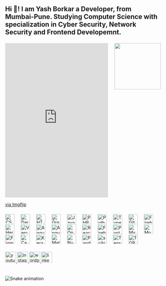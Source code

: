 <h2 align="left">Hi 👋! I am Yash Borkar a Developer, from Mumbai-Pune. Studying Computer Science with specialization in Cyber Security, Network Security and Frontend Developemnt.</h2>

###

<a href="https://imgflip.com/gif/8hq16i">
  <img align="right" height="150" src="https://i.imgflip.com/8hq16i.gif" />
</a>


###

<div style="width:333px;max-width:100%;">
  <div style="height:0;padding-bottom:150.15%;position:relative;">
    <iframe width="333" height="500" style="position:absolute;top:0;left:0;width:100%;height:100%;" frameBorder="0" src="https://imgflip.com/embed/8hq16i"></iframe>
  </div>
  <p><a href="https://imgflip.com/gif/8hq16i">via Imgflip</a></p>
</div>

###


<div align="left">
  <img src="https://img.shields.io/badge/css3-%231572B6.svg?style=flat&logo=css3&logoColor=white" height="30" alt="CSS3 logo" />
  <img width="12" />
  <img src="https://img.shields.io/badge/dart-%230175C2.svg?style=flat&logo=dart&logoColor=white" height="30" alt="Dart logo" />
  <img width="12" />
  <img src="https://img.shields.io/badge/html5-%23E34F26.svg?style=flat&logo=html5&logoColor=white" height="30" alt="HTML5 logo" />
  <img width="12" />
  <img src="https://img.shields.io/badge/-GraphQL-E10098?style=flat&logo=graphql&logoColor=white" height="30" alt="GraphQL logo" />
  <img width="12" />
  <img src="https://img.shields.io/badge/javascript-%23323330.svg?style=flat&logo=javascript&logoColor=%23F7DF1E" height="30" alt="JavaScript logo" />
  <img width="12" />
  <img src="https://img.shields.io/badge/php-%23777BB4.svg?style=flat&logo=php&logoColor=white" height="30" alt="PHP logo" />
  <img width="12" />
  <img src="https://img.shields.io/badge/python-3670A0?style=flat&logo=python&logoColor=ffdd54" height="30" alt="Python logo" />
  <img width="12" />
  <img src="https://img.shields.io/badge/typescript-%23007ACC.svg?style=flat&logo=typescript&logoColor=white" height="30" alt="TypeScript logo" />
  <img width="12" />
  <img src="https://img.shields.io/badge/github%20pages-121013?style=flat&logo=github&logoColor=white" height="30" alt="GitHub Pages logo" />
  <img width="12" />
  <img src="https://img.shields.io/badge/firebase-%23039BE5.svg?style=flat&logo=firebase" height="30" alt="Firebase logo" />
  <img width="12" />
  <img src="https://img.shields.io/badge/heroku-%23430098.svg?style=flat&logo=heroku&logoColor=white" height="30" alt="Heroku logo" />
  <img width="12" />
  <img src="https://img.shields.io/badge/vercel-%23000000.svg?style=flat&logo=vercel&logoColor=white" height="30" alt="Vercel logo" />
  <img width="12" />
  <img src="https://img.shields.io/badge/angular-%23DD0031.svg?style=flat&logo=angular&logoColor=white" height="30" alt="Angular logo" />
  <img width="12" />
  <img src="https://img.shields.io/badge/angular.js-%23E23237.svg?style=flat&logo=angularjs&logoColor=white" height="30" alt="Angular.js logo" />
  <img width="12" />
  <img src="https://img.shields.io/badge/opencv-%23white.svg?style=flat&logo=opencv&logoColor=white" height="30" alt="OpenCV logo" />
  <img width="12" />
  <img src="https://img.shields.io/badge/react-%2320232a.svg?style=flat&logo=react&logoColor=%2361DAFB" height="30" alt="React logo" />
  <img width="12" />
  <img src="https://img.shields.io/badge/Firebase-039BE5?style=flat&logo=Firebase&logoColor=white" height="30" alt="Firebase logo" />
  <img width="12" />
  <img src="https://img.shields.io/badge/postgres-%23316192.svg?style=flat&logo=postgresql&logoColor=white" height="30" alt="PostgreSQL logo" />
  <img width="12" />
  <img src="https://img.shields.io/badge/mysql-%2300000f.svg?style=flat&logo=mysql&logoColor=white" height="30" alt="MySQL logo" />
  <img width="12" />
  <img src="https://img.shields.io/badge/MongoDB-%234ea94b.svg?style=flat&logo=mongodb&logoColor=white" height="30" alt="MongoDB logo" />
  <img width="12" />
  <img src="https://img.shields.io/badge/figma-%23F24E1E.svg?style=flat&logo=figma&logoColor=white" height="30" alt="Figma logo" />
  <img width="12" />
  <img src="https://img.shields.io/badge/Canva-%2300C4CC.svg?style=flat&logo=Canva&logoColor=white" height="30" alt="Canva logo" />
  <img width="12" />
  <img src="https://img.shields.io/badge/Keras-%23D00000.svg?style=flat&logo=Keras&logoColor=white" height="30" alt="Keras logo" />
  <img width="12" />
  <img src="https://img.shields.io/badge/Matplotlib-%23ffffff.svg?style=flat&logo=Matplotlib&logoColor=black" height="30" alt="Matplotlib logo" />
  <img width="12" />
  <img src="https://img.shields.io/badge/numpy-%23013243.svg?style=flat&logo=numpy&logoColor=white" height="30" alt="NumPy logo" />
  <img width="12" />
  <img src="https://img.shields.io/badge/pandas-%23150458.svg?style=flat&logo=pandas&logoColor=white" height="30" alt="Pandas logo" />
  <img width="12" />
  <img src="https://img.shields.io/badge/scikit--learn-%23F7931E.svg?style=flat&logo=scikit-learn&logoColor=white" height="30" alt="scikit-learn logo" />
  <img width="12" />
  <img src="https://img.shields.io/badge/TensorFlow-%23FF6F00.svg?style=flat&logo=TensorFlow&logoColor=white" height="30" alt="TensorFlow logo" />
  <img width="12" />
  <img src="https://img.shields.io/badge/tor-%237E4798.svg?style=flat&logo=tor-project&logoColor=white" height="30" alt="TOR logo" />
</div>


###

<div align="left">
  <a href="https://www.youtube.com/@yashhhtalks">
    <img src="https://img.shields.io/static/v1?message=Youtube&logo=youtube&label=&color=FF0000&logoColor=white&labelColor=&style=for-the-badge" height="35" alt="youtube logo"  />
  </a>
  <a href="https://www.instagram.com/yashhh_borkar_/">
    <img src="https://img.shields.io/static/v1?message=Instagram&logo=instagram&label=&color=E4405F&logoColor=white&labelColor=&style=for-the-badge" height="35" alt="instagram logo"  />
  </a>
  <a href="http://www.shutterhero12.wordpress.com/">
    <img src="https://img.shields.io/static/v1?message=WordPress&logo=wordpress&label=&color=21759B&logoColor=white&labelColor=&style=for-the-badge" height="35" alt="wordpress logo"  />
  </a>
  <a href="https://www.linkedin.com/in/yash-borkar-048094225/">
    <img src="https://img.shields.io/static/v1?message=LinkedIn&logo=linkedin&label=&color=0077B5&logoColor=white&labelColor=&style=for-the-badge" height="35" alt="linkedin logo"  />
  </a>
</div>


###

<br clear="both">

<img src="https://raw.githubusercontent.com/MegaMind1212/MegaMind1212/output/github-contribution-grid-snake.svg" alt="Snake animation" />

###


